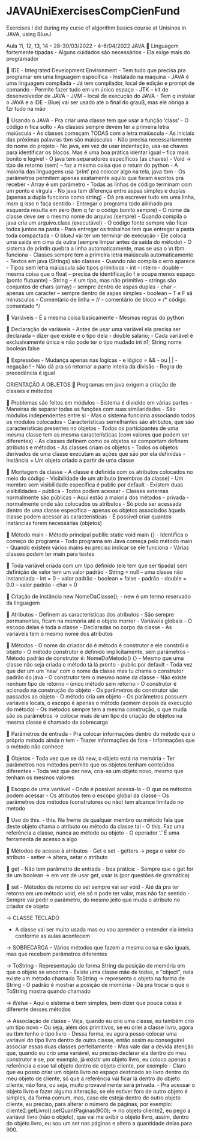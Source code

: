 # JAVAUniExercisesCompCienFund
Exercises I did during my curse of algorithm basics course at Unisinos in JAVA, using BlueJ


Aula 11, 12, 13, 14 – 28-30/03/2022 - 4-6/04/2022
JAVA
	Linguagem fortemente tipadas
    - Alguns cuidados são necessários
    - Ela exige mais do programador
    
	IDE
    - Integrated Development Environment
    - Tem tudo que precisa pra programar em uma linguagem específica
    - Instalado na máquina 
    - JAVA é uma linguagem compilada 
    - Já tem compilador, local de edição e prompt de comando
    - Permite fazer tudo em um único espaço 
    - JTK – kit de desenvolvedor de JAVA
    - JVM – local de execução do JAVA
    - Tem q instalar o JAVA e a IDE
    - Bluej vai ser usado até o final do grauB, mas ele obriga a fzr tudo na mão
    
    
	Usando o JAVA
    - Pra criar uma classe tem que usar a função ‘class’
    - O código n fica solto
    - As classes sempre devem ter a primeira letra maiúscula
    - As classes começam TODAS com a letra maiúscula
    - As iniciais das próximas palavras tbm são maiúsculas
    - Não precisa necessariamente do nome do projeto
    - No java, em vez de usar indentação, usa-se chaves para identificar os blocos. Mas é uma boa prática identar igual – fica mais bonito e legível
    - O java tem separadores específicos (as chaves)
    - Void -> tipo de retorno (sem) – faz a mesma coisa que o return do python
    - A maioria das linguagens usa ‘print’ pra colocar algo na tela, java tbm
    - Os parâmetros permitem apenas exatamente aquilo que foram escritos pra receber
    - Array é um parâmetro
    - Todas as linhas de código terminam com um ponto e vírgula
    - No java tem diferença entre aspas simples e duplas (apenas a dupla funciona como string)
    - Dá pra escrever tudo em uma linha, msm q isso n faça sentido 
    - Entregar o programa todo alinhado pra esquerda resulta em zero (tem q fzr o código bonito sempre)
    - O nome da classe deve ser o mesmo nome do arquivo (sempre)
    - Quando compila o java cria um arquivo.class (executável)
    - O código fonte sempre vão ficar todos juntos na pasta
    - Para entregar os trabalhos tem que entregar a pasta toda compactada
    - O blueJ vai ter um terminar de execução 
    - Ele coloca uma saída em cima da outra (sempre limpar antes da saída do método)
    - O sistema de println quebra a linha automaticamente, mas se usa o \n tbm funciona
    - Classes sempre tem a primeira letra maiúscula automaticamente
    - Textos em java (Strings) são classes
    - Quando não compila o erro aparece
    - Tipos sem letra maiúscula são tipos primitivos
    - int - inteiro
    - double – mesma coisa que o float – precisa de identificação f e ocupa menos espaço (ponto flutuante)
    - String – é um tipo, mas não primitivo – strings são conjuntos de chars (array) – sempre dentro de aspas duplas
    - char – apenas um caracter – sempre dentro de aspas simples
    - boolean – T e F sã minúsculos
    - Comentário de linha = //
    - comentário de bloco = /* código comentado */
    
    
	Variáveis 
    - É a mesma coisa basicamente
    - Mesmas regras do python
    
    
	Declaração de variáveis
    - Antes de usar uma variável ela precisa ser declarada – dizer que existe e o tipo dela
    - double salario;
    - Cada variável é exclusivamente única e não pode ter o tipo mudado
    int n1;
    String nome
    boolean false
    
    
	Expressões 
    - Mudança apenas nas lógicas
       - e lógico = &&
       - ou | |
       - negação !
    - Não dá pra só retornar a parte inteira da divisão 
    - Regra de precedência é igual





ORIENTAÇÃO A OBJETOS
	Programas em java exigem a criação de classes e métodos


	Problemas são feitos em módulos
    - Sistema é dividido em várias partes
    - Maneiras de separar todas as funções com suas similaridades
    - São módulos independentes entre si
    - Mas o sistema funciona associando todos os módulos colocados
    - Características semelhantes são atributos, que são características presentes no objetos 
    - Todos os participantes de uma mesma classe tem as mesma características (com valores que podem ser diferentes)
    - As classes definem como os objetos se comportam  definem atributos e métodos
    - As classes criam os objetos
    - Todos os objetos derivados de uma classe executam as ações que são por ela definidas
    - Instância = Um objeto criado a partir de uma classe
    
    
	Montagem da classe
    -  A classe é definida com os atributos colocados no meio do código 
    - Visibilidade de um atributo (membros da classe)
    - Um membro sem visibilidade específica é public por default
    - Existem duas visibilidades 
      - pública
        - Todos podem acessar
        - Classes externas normalmente são públicas 
        - Aqui estão a maioria dos métodos
      - privada
        - normalmente onde são colocados os atributos
        - Só pode ser acessada dentro de uma classe específica – apenas os objetos associados àquela classe podem acessar as características 
    - É possível criar quantos instâncias forem necessárias (objetos)
    
    
	Método main
    - Método principal publlic static void main {}
    - Identifica o começo do programa
    - Todo programa em Java começa pelo método main
    - Quando existem vários mains eu preciso indicar se ele funciona
    - Várias classes podem ter main para testes
    
    
	Toda variável criada com um tipo definido (ele tem que ser tipada) sem definição de valor tem um valor padrão 
    - String = null – uma classe não instanciada 
    - int = 0 – valor padrão 
    - boolean = false - padrão
    - double = 0.0 – valor padrão
    - char = 0
    
    
	Criação de instância
new NomeDaClasse();
    - new é um termo reservado da linguagem
    
    
	Atributos 
    - Definem as características dos atributos 
    - São sempre permanentes, ficam na memória até o objeto morrer
    - Variáveis globais
    - O escopo delas é toda a classe
    - Declaradas no corpo da classe
    - As variáveis tem o mesmo nome dos atributos 
    
    
	Métodos 
    - O nome do criador do é método é construtor e ele constrói o objeto
    - O método construtor é definido implicitamente, sem parâmetros
    - Método padrão de construtor é: NomeDoMetodo() {}
    - Mesmo que uma classe não seja criada o método tá lá pronto
    - public por default
    - Toda vez que der um um ‘new’ com o nome da classe mas tu chama o construtor padrão do java
    - O construtor tem o mesmo nome da classe
    - Não existe nenhum tipo de retorno – único método sem retorno
    - O construtor é acionado na construção do objeto
    - Os parâmetros do construtor são passados ao objeto
    - O método cria um objeto
    - Os parâmetros possuem variáveis locais, o escopo é apenas o método (somem depois da execução do método)
    - Os métodos sempre tem a mesma construção, o que muda são os parâmetros -> colocar mais de um tipo de criação de objetos na mesma classe é chamado de sobrecarga
    
    
	Parâmetros de entrada
    - Pra colocar informações dentro do método que o próprio método ainda n tem
    - Trazer informações de fora
    - Informações que o método não conhece
    
    
	Objetos
    - Toda vez que se dá new, o objeto está na memória
    - Ter parâmetros nos métodos permite que os objetos tenham conteúdos diferentes 
    - Toda vez que der new, cria-se um objeto novo, mesmo que tenham os mesmos valores 
    
    
	Escopo de uma variável
    - Onde é possível acessá-la
    - O que os métodos podem acessar
    - Os atributos tem o escopo global da classe 
    - Os parâmetros dos métodos (construtores ou não) tem alcance limitado no metodo
    
    
	Uso do this.
    - this. Na frente de qualquer membro ou método fala que deste objeto chama o atributo ou método da classe tal
    - O this. Faz uma referência a classe, nunca ao método ou objeto
    - O operador ‘.’ É uma ferramenta de acesso a algo
    
    
	Métodos de acesso à atributos
    - Get e set
    - getters -> pega o valor do atributo
    - setter -> altera, setar o atributo
    
    
	get
    - Não tem parâmetro de entrada
    - boa prática:
      - Sempre que o get for de um boolean -> em vez de usar get, usar is (por questões de gramática)
      
      
	set
    - Métodos de retorno do set sempre vai ser void
    - Até dá pra ter retorno em um método void, ele só n pode ter valor, mas não faz sentido 
    - Sempre vai pedir o parâmetro, do mesmo jeito que muda o atributo no criador de objeto
    
    
-> CLASSE TECLADO
  - A classe vai ser muito usada mas eu vou aprender a entender ela inteira conforme
as aulas acontecem

-> SOBRECARGA
    - Vários métodos que fazem a mesma coisa e são iguais, mas que recebem parâmetros 
    diferentes 

-> ToString
    - Representação de forma String da posição de memória em que o objeto se encontra
    - Existe uma classe mãe de todas, a "object", nela existe um método chamado ToString -> representa o objeto na forma de String
    - O padrão é mostrar a posição de momória
    - Dá pra trocar o que o ToString mostra quando chamado
 
-> if/else
    - Aqui o sistema é bem simples, bem dizer que pouca coisa é diferente desses métodos 

-> Associação de classe 
    - Veja, quando eu crio uma classe, eu também crio um tipo novo
    - Ou seja, além dos primitivos, se eu criei a classe livro, agora eu tbm tenho o tipo livro 
    - Dessa forma, eu agora posso colocar uma variável do tipo livro dentro de outra classe, então assim eu conseguirei associar essas duas classes perfeitamente 
    - Mas vale dar a devida atenção que, quando eu crio uma variável, eu preciso declarar ela dentro do meu construtor e se, por exemplo, já existir um objeto livro, eu coloco apenas a referência a esse tal objeto dentro do objeto cliente, por exemplo
    - Claro que eu posso criar um objeto livro no espaço destinado ao livro dentro do meu objeto de cliente, só que a referência vai ficar lá dentro do objeto cliente, não fora, ou seja, muito provavelmente será privada. 
    - Pra acessar o objeto livro e fazer alguma alteração, se ele estiver fora de outro objeto é simples, da forma comum, mas, caso ele esteja dentro de outro objeto cliente, eu preciso, para alterar o número de páginas, por exemplo:
      cliente2.getLivro().setQuantPaginas(900); -> no objeto cliente2, eu pego a variável livro (não o objeto), que vai me exibir o objeto livro, assim, dentro do objeto livro, eu sou um set nas páginas e altero a quantidade delas para 900.

